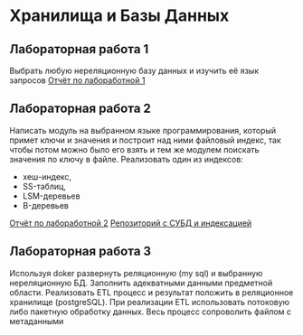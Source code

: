 # Хранилища и Базы Данных

## Лабораторная работа 1

Выбрать любую нереляционную базу данных и изучить её язык запросов
[Отчёт по лабоработной 1](/report_lab1.pdf)

## Лабораторная работа 2

Написать модуль на выбранном языке программирования, который примет ключи и значения и построит над ними файловый индекс, так чтобы потом можно было его взять и тем же модулем поискать значения по ключу в файле.
Реализовать один из индексов:
- хеш-индекс,
- SS-таблиц,
- LSM-деревьев
- B-деревьев

[Отчёт по лабоработной 2](/report_lab2.pdf)
[Репозиторий с СУБД и индексацией](/key-value-database)

## Лабораторная работа 3

Используя doker развернуть реляционную (my sql) и выбранную нереляционную БД.
Заполнить адекватными данными предметной области.  Реализовать ETL процесс и результат положить в реляционное хранилище (postgreSQL). При реализации ETL
использовать потоковую либо пакетную обработку данных. Весь процесс сопроволить файлом с метаданными
